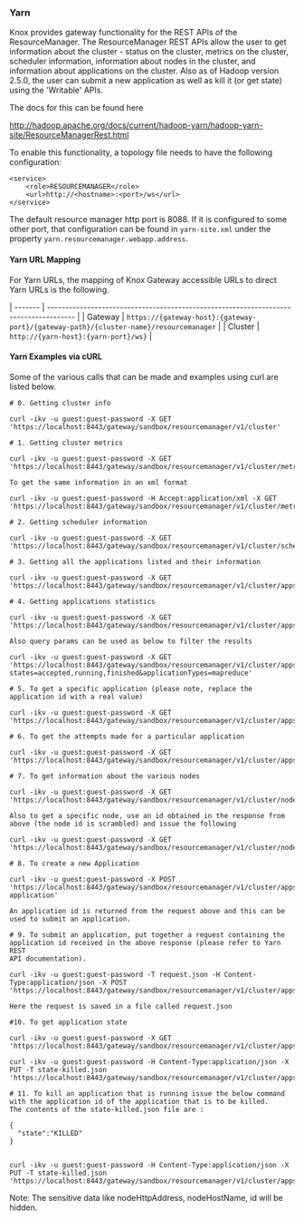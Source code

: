 <!---
   Licensed to the Apache Software Foundation (ASF) under one or more
   contributor license agreements.  See the NOTICE file distributed with
   this work for additional information regarding copyright ownership.
   The ASF licenses this file to You under the Apache License, Version 2.0
   (the "License"); you may not use this file except in compliance with
   the License.  You may obtain a copy of the License at

       https://www.apache.org/licenses/LICENSE-2.0

   Unless required by applicable law or agreed to in writing, software
   distributed under the License is distributed on an "AS IS" BASIS,
   WITHOUT WARRANTIES OR CONDITIONS OF ANY KIND, either express or implied.
   See the License for the specific language governing permissions and
   limitations under the License.
--->

### Yarn ###

Knox provides gateway functionality for the REST APIs of the ResourceManager. The ResourceManager REST APIs allow the
user to get information about the cluster - status on the cluster, metrics on the cluster, scheduler information,
information about nodes in the cluster, and information about applications on the cluster. Also as of Hadoop version
2.5.0, the user can submit a new application as well as kill it (or get state) using the 'Writable' APIs.

The docs for this can be found here

http://hadoop.apache.org/docs/current/hadoop-yarn/hadoop-yarn-site/ResourceManagerRest.html

To enable this functionality, a topology file needs to have the following configuration:

    <service>
        <role>RESOURCEMANAGER</role>
        <url>http://<hostname>:<port>/ws</url>
    </service>

The default resource manager http port is 8088. If it is configured to some other port, that configuration can be
found in `yarn-site.xml` under the property `yarn.resourcemanager.webapp.address`.

#### Yarn URL Mapping ####

For Yarn URLs, the mapping of Knox Gateway accessible URLs to direct Yarn URLs is the following.

| ------- | ------------------------------------------------------------------------------------- |
| Gateway | `https://{gateway-host}:{gateway-port}/{gateway-path}/{cluster-name}/resourcemanager` |
| Cluster | `http://{yarn-host}:{yarn-port}/ws}`                                      |


#### Yarn Examples via cURL

Some of the various calls that can be made and examples using curl are listed below.

    # 0. Getting cluster info
    
    curl -ikv -u guest:guest-password -X GET 'https://localhost:8443/gateway/sandbox/resourcemanager/v1/cluster'
    
    # 1. Getting cluster metrics
    
    curl -ikv -u guest:guest-password -X GET 'https://localhost:8443/gateway/sandbox/resourcemanager/v1/cluster/metrics'
    
    To get the same information in an xml format
    
    curl -ikv -u guest:guest-password -H Accept:application/xml -X GET 'https://localhost:8443/gateway/sandbox/resourcemanager/v1/cluster/metrics'
    
    # 2. Getting scheduler information
    
    curl -ikv -u guest:guest-password -X GET 'https://localhost:8443/gateway/sandbox/resourcemanager/v1/cluster/scheduler'
    
    # 3. Getting all the applications listed and their information
    
    curl -ikv -u guest:guest-password -X GET 'https://localhost:8443/gateway/sandbox/resourcemanager/v1/cluster/apps'
    
    # 4. Getting applications statistics
    
    curl -ikv -u guest:guest-password -X GET 'https://localhost:8443/gateway/sandbox/resourcemanager/v1/cluster/appstatistics'
    
    Also query params can be used as below to filter the results
    
    curl -ikv -u guest:guest-password -X GET 'https://localhost:8443/gateway/sandbox/resourcemanager/v1/cluster/appstatistics?states=accepted,running,finished&applicationTypes=mapreduce'
    
    # 5. To get a specific application (please note, replace the application id with a real value)
    
    curl -ikv -u guest:guest-password -X GET 'https://localhost:8443/gateway/sandbox/resourcemanager/v1/cluster/apps/{application_id}'
    
    # 6. To get the attempts made for a particular application
    
    curl -ikv -u guest:guest-password -X GET 'https://localhost:8443/gateway/sandbox/resourcemanager/v1/cluster/apps/{application_id}/appattempts'
    
    # 7. To get information about the various nodes
    
    curl -ikv -u guest:guest-password -X GET 'https://localhost:8443/gateway/sandbox/resourcemanager/v1/cluster/nodes'
    
    Also to get a specific node, use an id obtained in the response from above (the node id is scrambled) and issue the following
    
    curl -ikv -u guest:guest-password -X GET 'https://localhost:8443/gateway/sandbox/resourcemanager/v1/cluster/nodes/{node_id}'
    
    # 8. To create a new Application
    
    curl -ikv -u guest:guest-password -X POST 'https://localhost:8443/gateway/sandbox/resourcemanager/v1/cluster/apps/new-application'
    
    An application id is returned from the request above and this can be used to submit an application.
    
    # 9. To submit an application, put together a request containing the application id received in the above response (please refer to Yarn REST
    API documentation).
    
    curl -ikv -u guest:guest-password -T request.json -H Content-Type:application/json -X POST 'https://localhost:8443/gateway/sandbox/resourcemanager/v1/cluster/apps'
    
    Here the request is saved in a file called request.json
    
    #10. To get application state
    
    curl -ikv -u guest:guest-password -X GET 'https://localhost:8443/gateway/sandbox/resourcemanager/v1/cluster/apps/{application_id}/state'
    
    curl -ikv -u guest:guest-password -H Content-Type:application/json -X PUT -T state-killed.json 'https://localhost:8443/gateway/sandbox/resourcemanager/v1/cluster/apps/application_1409008107556_0007/state'
    
    # 11. To kill an application that is running issue the below command with the application id of the application that is to be killed.
    The contents of the state-killed.json file are :
    
    {
      "state":"KILLED"
    }
    
    
    curl -ikv -u guest:guest-password -H Content-Type:application/json -X PUT -T state-killed.json 'https://localhost:8443/gateway/sandbox/resourcemanager/v1/cluster/apps/{application_id}/state'

Note: The sensitive data like nodeHttpAddress, nodeHostName, id will be hidden.

